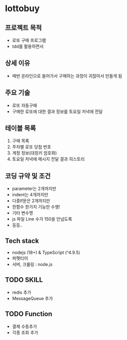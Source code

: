 # lottobuy

## 프로젝트 목적
* 로또 구매 프로그램
* tdd를 활용하면서

## 상세 이유
* 매번 온라인으로 들어가서 구매하는 과정이 귀찮아서 만들게 됨

## 주요 기술
* 로또 자동구매
* 구매한 로또에 대한 결과 정보를 토요일 저녁에 전달

## 테이블 목록
1. 구매 목록
2. 주차별 로또 당첨 번호
3. 계정 정보(대칭키 암호화)
4. 토요일 저녁에 메시지 전달 결과 히스토리

## 코딩 규약 및 조건
* parameter는 2개까지만
* indent는 4개까지만
* 다중If문은 2개까지만
* 한함수 한가지 기능만 수행!
* 기타 변수명
* js 파일 Line 수가 150을 안넘도록
* 등등..

## Tech stack
* nodejs (18+) & TypeScript (^4.9.5)
* 퍼펫티어
* 서버, 크롤링 : node.js


## TODO SKILL
* redis 추가
* MessageQueue 추가

## TODO Function
* 결제 수동추가
* 각종 조회 추가